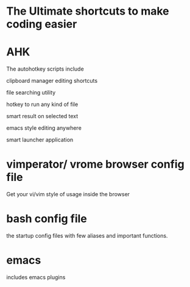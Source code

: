 # The Ultimate shortcuts to make coding easier

# AHK
The autohotkey scripts include 

clipboard manager
editing shortcuts

file searching utility

hotkey to run any kind of file

smart result on selected text

emacs style editing anywhere 

smart launcher application

# vimperator/ vrome browser config file
Get your vi/vim style of usage inside the browser

# bash config file
the startup config files with few aliases and important functions.

# emacs

includes emacs plugins
